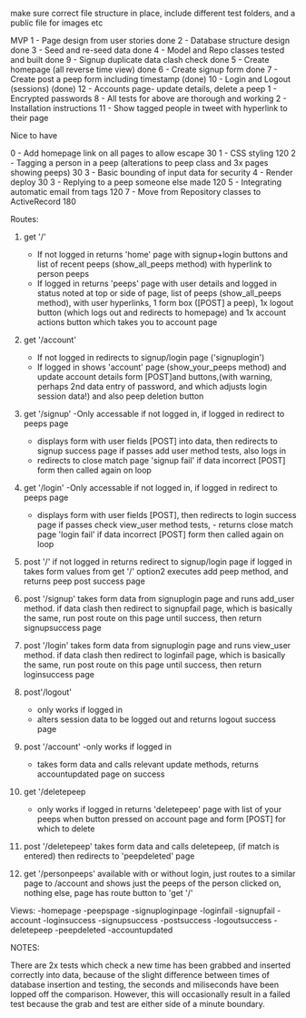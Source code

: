 make sure correct file structure in place, include different test folders, and a public file for images etc

MVP
1 - Page design from user stories done
2 - Database structure design done
3 - Seed and re-seed data done
4 - Model and Repo classes tested and built done
9 - Signup duplicate data clash check done
5 - Create homepage (all reverse time view) done
6 - Create signup form done
7 - Create post a peep form including timestamp (done)
10 - Login and Logout (sessions) (done)
12 - Accounts page- update details, delete a peep
1 - Encrypted passwords 
8 - All tests for above are thorough and working 
2 - Installation instructions
11 - Show tagged people in tweet with hyperlink to their page 

Nice to have

0 - Add homepage link on all pages to allow escape 30
1 - CSS styling 120
2 - Tagging a person in a peep (alterations to peep class and 3x pages showing peeps) 30
3 - Basic bounding of input data for security
4 - Render deploy 30
3 - Replying to a peep someone else made 120
5 - Integrating automatic email from tags 120
7 - Move from Repository classes to ActiveRecord 180


Routes:
1. get '/'
   - If not logged in returns 'home' page with signup+login buttons
    and list of recent peeps (show_all_peeps method) with hyperlink to person peeps
   - If logged in returns 'peeps' page with user details and logged in status noted at top or side of page, list of peeps (show_all_peeps method), with user hyperlinks, 1 form box ([POST] a peep), 1x logout button (which logs out and redirects to homepage) and 1x account actions button which takes you to account page

2. get '/account'
    - If not logged in redirects to signup/login page ('signuplogin')
    - If logged in shows 'account' page (show_your_peeps method) and update account details form [POST]and buttons,(with warning, perhaps 2nd data entry of password, and which adjusts login session data!) and also peep deletion button

3. get '/signup'
    -Only accessable if not logged in, if logged in redirect to peeps page
    - displays form with user fields [POST] into data, then redirects to signup success page if passes add user method tests, also logs in
    - redirects to close match page 'signup fail' if data incorrect [POST] form then called again on loop

4. get '/login'
    -Only accessable if not logged in, if logged in redirect to peeps page
    - displays form with user fields [POST], then redirects to login success page if passes check view_user method tests, - returns close match page 'login fail' if data incorrect [POST] form then called again on loop

5. post '/'
    if not logged in returns redirect to signup/login page
    if logged in takes form values from get '/' option2
        executes add peep method, and returns peep post success page

6. post '/signup'
    takes form data from signuplogin page and runs add_user method. if data clash then redirect to signupfail page, which is basically the same, run post route on this page until success, then return signupsuccess page

7. post '/login'
    takes form data from signuplogin page and runs view_user method. if data clash then redirect to loginfail page, which is basically the same, run post route on this page until success, then return loginsuccess page

8. post'/logout'
    - only works if logged in
    - alters session data to be logged out and returns logout success page

9. post '/account'
    -only works if logged in
    - takes form data and calls relevant update methods, returns accountupdated page on success


10. get '/deletepeep
    - only works if logged in
    returns 'deletepeep' page with list of your peeps when button pressed on account page and form [POST] for which to delete

11. post '/deletepeep'
    takes form data and calls deletepeep, (if match is entered) then redirects to 'peepdeleted' page

12. get '/personpeeps'
    available with or without login, just routes to a similar page to /account and shows just the peeps of the person clicked on, nothing else, page has route button to 'get '/'




Views:
-homepage
-peepspage
-signuploginpage
-loginfail
-signupfail
-account
-loginsuccess
-signupsuccess
-postsuccess
-logoutsuccess
-deletepeep
-peepdeleted
-accountupdated


NOTES:

There are 2x tests which check a new time has been grabbed and inserted correctly into data, because of the slight difference between times of database insertion and testing, the seconds and miliseconds have been lopped off the comparison. However, this will occasionally result in a failed test because the grab and test are either side of a minute boundary.
